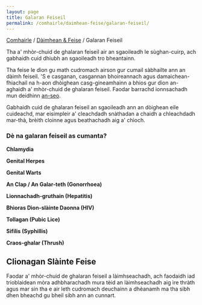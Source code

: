 ```yaml
---
layout: page
title: Galaran Feiseil
permalink: /comhairle/daimhean-feise/galaran-feiseil/
---
```


[Comhairle]({{site.baseurl}}/comhairle/) / [Dàimhean & Feise]({{site.baseurl}}/comhairle/daimhean-feise) / Galaran Feiseil

Tha a' mhòr-chuid de ghalaran feiseil air an sgaoileadh
le sùghan-cuirp, ach gabhaidh cuid dhiubh an sgaoileadh tro bheantainn.

Tha feise le dìon gu math cudromach airson gur cumail sàbhailte ann an dàimh feiseil. 'S e casganan, casgannan bhoireannach agus damaichean-fhiachail na h-aon dhòighean casg-gineamhainn a bhios gur dìon an-aghaidh a' mhòr-chuid de ghalaran feiseil. Faodar barrachd ionnsachadh mun deidhinn [an-seo]({{site.baseurl}}/comhairle/daimhean-feise/cumail-sabhailte).

Gabhaidh cuid de ghalaran feiseil an sgaoileadh ann an dòighean eile cuideachd, mar eisimpleir a' cleachdadh snàthadan a chaidh a chleachdadh mar-thà, brèith cloinne agus beathachadh aig a' chìoch.

### Dè na galaran feiseil as cumanta?

**Chlamydia**

**Genital Herpes**

**Genital Warts**

**An Clap / An Galar-teth (Gonorrhoea)**

**Lionnachadh-gruthain (Hepatitis)**

**Bhìoras Dìon-slàinte Daonna (HIV)**

**Tollagan (Pubic Lice)**

**Sifilis (Syphillis)**

**Craos-ghalar (Thrush)**

## Clionagan Slàinte Feise

Faodar a' mhòr-chuid de ghalaran feiseil a làimhseachadh, ach faodaidh iad trioblaidean mòra adhbharachadh mura tèid an làimhseachadh aig ìre thràth agus mar sin tha e air leth cudromach deuchainn a dhèanamh ma tha sibh dhen bheachd gu bheil sibh ann an cunnart.
